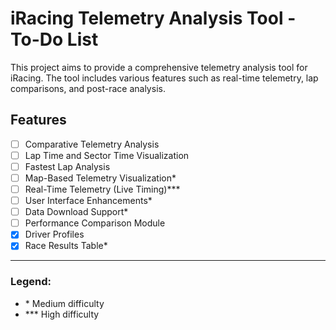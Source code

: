 # iRacing Telemetry Analysis Tool - To-Do List

This project aims to provide a comprehensive telemetry analysis tool for iRacing. The tool includes various features such as real-time telemetry, lap comparisons, and post-race analysis.

## Features

- [ ] Comparative Telemetry Analysis  
- [ ] Lap Time and Sector Time Visualization  
- [ ] Fastest Lap Analysis  
- [ ] Map-Based Telemetry Visualization*  
- [ ] Real-Time Telemetry (Live Timing)***  
- [ ] User Interface Enhancements*  
- [ ] Data Download Support*  
- [ ] Performance Comparison Module  
- [x] Driver Profiles  
- [x] Race Results Table*  

---

### Legend:
- \* Medium difficulty  
- \*\*\* High difficulty
